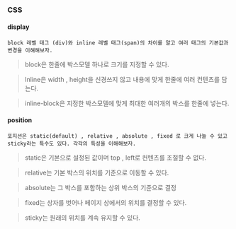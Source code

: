 ### CSS

#### display
```
block 레벨 태그 (div)와 inline 레벨 태그(span)의 차이를 알고 여러 태그의 기본값과 변경을 이해해보자.
```

>block은 한줄에 박스모델 하나로 크기를 지정할 수 있다.

>lnline은 width , height을 신경쓰지 않고 내용에 맞게 한줄에 여러 컨텐츠를 담는다.

>inline-block은 지정한 박스모델에 맞게 최대한 여러개의 박스를 한줄에 넣는다.

#### position
```
포지션은 static(default) , relative , absolute , fixed 로 크게 나눌 수 있고
sticky라는 특수도 있다. 각각의 특성을 이해해보자.
```

>static은 기본으로 설정된 값이며 top , left로 컨텐츠를 조절할 수 없다.

>relative는 기본 박스의 위치를 기준으로 이동할 수 있다.

>absolute는 그 박스를 포함하는 상위 박스의 기준으로 결정

>fixed는 상자를 벗어나 페이지 상에서의 위치를
결정할 수 있다.

>sticky는 원래의 위치를 계속 유지할 수 있다.
